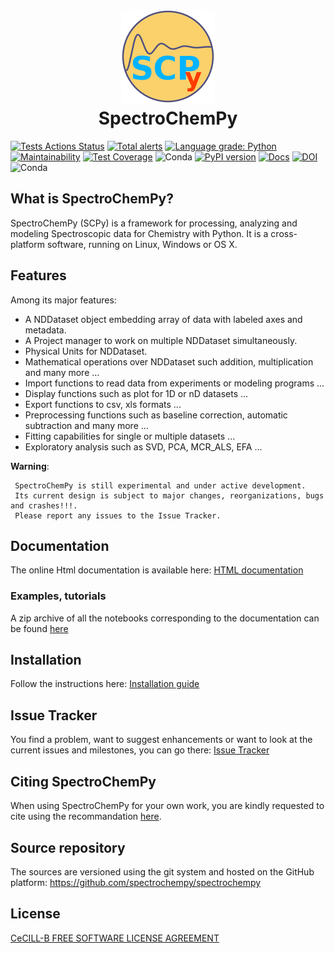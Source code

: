 <h1 align ="center">
<img src='https://github.com/spectrochempy/spectrochempy/raw/master/docs/_static/scpy.png' width="150">
<br>
SpectroChemPy
</h1>

[![Tests Actions Status](https://github.com/spectrochempy/spectrochempy/actions/workflows/test_package.yml/badge.svg)](https://github.com/spectrochempy/spectrochempy/actions)
[![Total alerts](https://img.shields.io/lgtm/alerts/g/spectrochempy/spectrochempy.svg?logo=lgtm&logoWidth=18)](https://lgtm.com/projects/g/spectrochempy/spectrochempy/alerts/)
[![Language grade: Python](https://img.shields.io/lgtm/grade/python/g/spectrochempy/spectrochempy.svg?logo=lgtm&logoWidth=18)](https://lgtm.com/projects/g/spectrochempy/spectrochempy/context:python)
[![Maintainability](https://api.codeclimate.com/v1/badges/78681bc1aabbb8ca915f/maintainability)](https://codeclimate.com/github/spectrochempy/spectrochempy/maintainability)
[![Test Coverage](https://api.codeclimate.com/v1/badges/78681bc1aabbb8ca915f/test_coverage)](https://codeclimate.com/github/spectrochempy/spectrochempy/test_coverage)
![Conda](https://img.shields.io/conda/v/spectrocat/spectrochempy)
[![PyPI version](https://badge.fury.io/py/spectrochempy.svg)](https://badge.fury.io/py/spectrochempy)
[![Docs](https://readthedocs.org/projects/docs/badge/?version=latest)](https://www.spectrochempy.fr/latest)
[![DOI](https://zenodo.org/badge/DOI/10.5281/zenodo.3823841.svg)](https://doi.org/10.5281/zenodo.3823841)
![Conda](https://img.shields.io/conda/l/spectrocat/spectrochempy)


## What is SpectroChemPy?

SpectroChemPy (SCPy) is a framework for processing, analyzing and modeling
Spectroscopic data for Chemistry with Python. It is a cross-platform software,
running on Linux, Windows or OS X.

## Features

Among its major features:

* A NDDataset object embedding array of data with labeled axes and metadata.
* A Project manager to work on multiple NDDataset simultaneously.
* Physical Units for NDDataset.
* Mathematical operations over NDDataset such addition, multiplication and many more ...
* Import functions to read data from experiments or modeling programs ...
* Display functions such as plot for 1D or nD datasets ...
* Export functions to csv, xls formats ...
* Preprocessing functions such as baseline correction, automatic subtraction and many more ...
* Fitting capabilities for single or multiple datasets ...
* Exploratory analysis such as SVD, PCA, MCR_ALS, EFA ...

**Warning**:

     SpectroChemPy is still experimental and under active development.
     Its current design is subject to major changes, reorganizations, bugs and crashes!!!.
     Please report any issues to the Issue Tracker.

## Documentation

The online Html documentation is available here:  [HTML documentation](https://www.spectrochempy.fr)

### Examples, tutorials

A zip archive of all the notebooks corresponding to the documentation  can be found [here](https://www.spectrochempy.fr/downloads/stable-spectrochempy-notebooks.zip)

## Installation

Follow the instructions here: [Installation guide](https://www.spectrochempy.fr/stable/gettingstarted/install/index.html)

## Issue Tracker

You find a problem, want to suggest enhancements or want to look at the current issues and milestones, you can go there:  [Issue Tracker](https://github.com/spectrochempy/spectrochempy/issues)

## Citing SpectroChemPy

When using SpectroChemPy for your own work, you are kindly requested to cite using the recommandation [here](https://www.spectrochempy.fr/stable/credits/citing.html).

## Source repository

The sources are versioned using the git system and hosted on the GitHub platform:
https://github.com/spectrochempy/spectrochempy

## License

[CeCILL-B FREE SOFTWARE LICENSE AGREEMENT](https://cecill.info/licences/Licence_CeCILL-B_V1-en.html)
